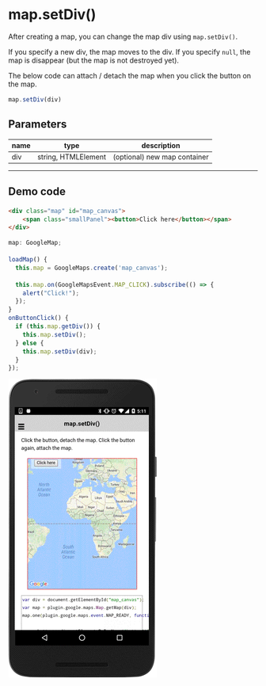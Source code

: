 # map.setDiv()

After creating a map, you can change the map div using `map.setDiv()`.

If you specify a new div, the map moves to the div.
If you specify `null`, the map is disappear (but the map is not destroyed yet).

The below code can attach / detach the map when you click the button on the map.

```typescript
map.setDiv(div)
```

## Parameters

name   | type                | description
-------|---------------------|---------------------------------------
div    | string, HTMLElement | (optional) new map container

----------------------------------------------------------------------------------------------------------

## Demo code

```html
<div class="map" id="map_canvas">
    <span class="smallPanel"><button>Click here</button></span>
</div>
```

```js
map: GoogleMap;

loadMap() {
  this.map = GoogleMaps.create('map_canvas');

  this.map.on(GoogleMapsEvent.MAP_CLICK).subscribe(() => {
    alert("Click!");
  });
}
onButtonClick() {
  if (this.map.getDiv()) {
    this.map.setDiv();
  } else {
    this.map.setDiv(div);
  }
});

```

![](image.gif)
